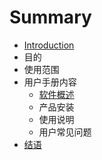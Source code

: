 # Summary

* [Introduction](README.md)
* 目的
* 使用范围
* 用户手册内容
  * [软件概述](ruan-jian-gai-shu.md)
  * 产品安装
  * 使用说明
  * 用户常见问题
* [结语](end/README.md)

